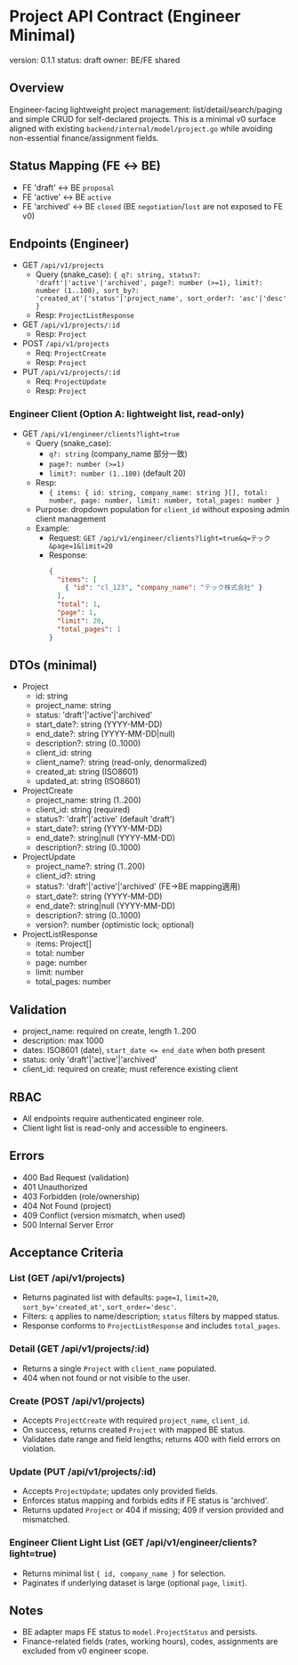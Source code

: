 # Project API Contract (Engineer Minimal)

version: 0.1.1
status: draft
owner: BE/FE shared

## Overview
Engineer-facing lightweight project management: list/detail/search/paging and simple CRUD for self-declared projects. This is a minimal v0 surface aligned with existing `backend/internal/model/project.go` while avoiding non-essential finance/assignment fields.

## Status Mapping (FE ↔︎ BE)
- FE 'draft' ↔︎ BE `proposal`
- FE 'active' ↔︎ BE `active`
- FE 'archived' ↔︎ BE `closed`
(BE `negotiation`/`lost` are not exposed to FE v0)

## Endpoints (Engineer)
- GET `/api/v1/projects`
  - Query (snake_case): `{ q?: string, status?: 'draft'|'active'|'archived', page?: number (>=1), limit?: number (1..100), sort_by?: 'created_at'|'status'|'project_name', sort_order?: 'asc'|'desc' }`
  - Resp: `ProjectListResponse`
- GET `/api/v1/projects/:id`
  - Resp: `Project`
- POST `/api/v1/projects`
  - Req: `ProjectCreate`
  - Resp: `Project`
- PUT `/api/v1/projects/:id`
  - Req: `ProjectUpdate`
  - Resp: `Project`

### Engineer Client (Option A: lightweight list, read-only)
- GET `/api/v1/engineer/clients?light=true`
  - Query (snake_case):
    - `q?: string` (company_name 部分一致)
    - `page?: number (>=1)`
    - `limit?: number (1..100)` (default 20)
  - Resp:
    - `{ items: { id: string, company_name: string }[], total: number, page: number, limit: number, total_pages: number }`
  - Purpose: dropdown population for `client_id` without exposing admin client management
  - Example:
    - Request: `GET /api/v1/engineer/clients?light=true&q=テック&page=1&limit=20`
    - Response:
      ```json
      {
        "items": [
          { "id": "cl_123", "company_name": "テック株式会社" }
        ],
        "total": 1,
        "page": 1,
        "limit": 20,
        "total_pages": 1
      }
      ```

## DTOs (minimal)
- Project
  - id: string
  - project_name: string
  - status: 'draft'|'active'|'archived'
  - start_date?: string (YYYY-MM-DD)
  - end_date?: string (YYYY-MM-DD|null)
  - description?: string (0..1000)
  - client_id: string
  - client_name?: string (read-only, denormalized)
  - created_at: string (ISO8601)
  - updated_at: string (ISO8601)
- ProjectCreate
  - project_name: string (1..200)
  - client_id: string (required)
  - status?: 'draft'|'active' (default 'draft')
  - start_date?: string (YYYY-MM-DD)
  - end_date?: string|null (YYYY-MM-DD)
  - description?: string (0..1000)
- ProjectUpdate
  - project_name?: string (1..200)
  - client_id?: string
  - status?: 'draft'|'active'|'archived' (FE→BE mapping適用)
  - start_date?: string (YYYY-MM-DD)
  - end_date?: string|null (YYYY-MM-DD)
  - description?: string (0..1000)
  - version?: number (optimistic lock; optional)
- ProjectListResponse
  - items: Project[]
  - total: number
  - page: number
  - limit: number
  - total_pages: number

## Validation
- project_name: required on create, length 1..200
- description: max 1000
- dates: ISO8601 (date), `start_date <= end_date` when both present
- status: only 'draft'|'active'|'archived'
- client_id: required on create; must reference existing client

## RBAC
- All endpoints require authenticated engineer role.
- Client light list is read-only and accessible to engineers.

## Errors
- 400 Bad Request (validation)
- 401 Unauthorized
- 403 Forbidden (role/ownership)
- 404 Not Found (project)
- 409 Conflict (version mismatch, when used)
- 500 Internal Server Error

## Acceptance Criteria

### List (GET /api/v1/projects)
- Returns paginated list with defaults: `page=1`, `limit=20`, `sort_by='created_at'`, `sort_order='desc'`.
- Filters: `q` applies to name/description; `status` filters by mapped status.
- Response conforms to `ProjectListResponse` and includes `total_pages`.

### Detail (GET /api/v1/projects/:id)
- Returns a single `Project` with `client_name` populated.
- 404 when not found or not visible to the user.

### Create (POST /api/v1/projects)
- Accepts `ProjectCreate` with required `project_name`, `client_id`.
- On success, returns created `Project` with mapped BE status.
- Validates date range and field lengths; returns 400 with field errors on violation.

### Update (PUT /api/v1/projects/:id)
- Accepts `ProjectUpdate`; updates only provided fields.
- Enforces status mapping and forbids edits if FE status is 'archived'.
- Returns updated `Project` or 404 if missing; 409 if version provided and mismatched.

### Engineer Client Light List (GET /api/v1/engineer/clients?light=true)
- Returns minimal list `{ id, company_name }` for selection.
- Paginates if underlying dataset is large (optional `page`, `limit`).

## Notes
- BE adapter maps FE status to `model.ProjectStatus` and persists.
- Finance-related fields (rates, working hours), codes, assignments are excluded from v0 engineer scope.
